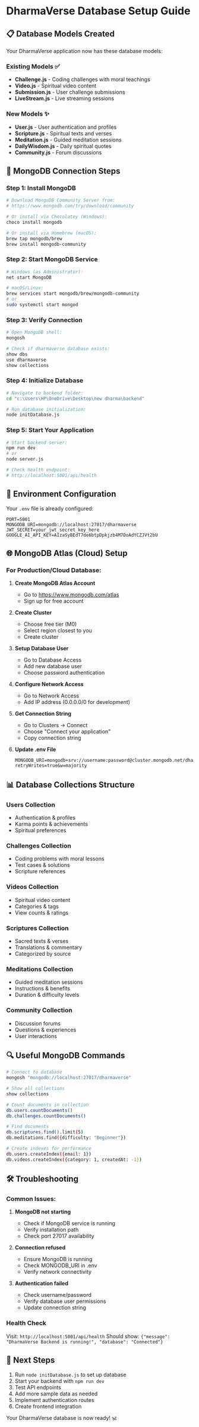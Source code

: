 # DharmaVerse Database Setup Guide

## 📋 Database Models Created

Your DharmaVerse application now has these database models:

### Existing Models ✅
- **Challenge.js** - Coding challenges with moral teachings
- **Video.js** - Spiritual video content
- **Submission.js** - User challenge submissions
- **LiveStream.js** - Live streaming sessions

### New Models ✨
- **User.js** - User authentication and profiles
- **Scripture.js** - Spiritual texts and verses
- **Meditation.js** - Guided meditation sessions
- **DailyWisdom.js** - Daily spiritual quotes
- **Community.js** - Forum discussions

## 🚀 MongoDB Connection Steps

### Step 1: Install MongoDB
```bash
# Download MongoDB Community Server from:
# https://www.mongodb.com/try/download/community

# Or install via Chocolatey (Windows):
choco install mongodb

# Or install via Homebrew (macOS):
brew tap mongodb/brew
brew install mongodb-community
```

### Step 2: Start MongoDB Service
```bash
# Windows (as Administrator):
net start MongoDB

# macOS/Linux:
brew services start mongodb/brew/mongodb-community
# or
sudo systemctl start mongod
```

### Step 3: Verify Connection
```bash
# Open MongoDB shell:
mongosh

# Check if dharmaverse database exists:
show dbs
use dharmaverse
show collections
```

### Step 4: Initialize Database
```bash
# Navigate to backend folder:
cd "c:\Users\HP\OneDrive\Desktop\new dharma\backend"

# Run database initialization:
node initDatabase.js
```

### Step 5: Start Your Application
```bash
# Start backend server:
npm run dev
# or
node server.js

# Check health endpoint:
# http://localhost:5001/api/health
```

## 🔧 Environment Configuration

Your `.env` file is already configured:
```env
PORT=5001
MONGODB_URI=mongodb://localhost:27017/dharmaverse
JWT_SECRET=your_jwt_secret_key_here
GOOGLE_AI_API_KEY=AIzaSyBEdT7de6btpDpkjzb4M7DoAdYCZJVt2bU
```

## 🌐 MongoDB Atlas (Cloud) Setup

### For Production/Cloud Database:

1. **Create MongoDB Atlas Account**
   - Go to https://www.mongodb.com/atlas
   - Sign up for free account

2. **Create Cluster**
   - Choose free tier (M0)
   - Select region closest to you
   - Create cluster

3. **Setup Database User**
   - Go to Database Access
   - Add new database user
   - Choose password authentication

4. **Configure Network Access**
   - Go to Network Access
   - Add IP address (0.0.0.0/0 for development)

5. **Get Connection String**
   - Go to Clusters → Connect
   - Choose "Connect your application"
   - Copy connection string

6. **Update .env File**
   ```env
   MONGODB_URI=mongodb+srv://username:password@cluster.mongodb.net/dharmaverse?retryWrites=true&w=majority
   ```

## 📊 Database Collections Structure

### Users Collection
- Authentication & profiles
- Karma points & achievements
- Spiritual preferences

### Challenges Collection
- Coding problems with moral lessons
- Test cases & solutions
- Scripture references

### Videos Collection
- Spiritual video content
- Categories & tags
- View counts & ratings

### Scriptures Collection
- Sacred texts & verses
- Translations & commentary
- Categorized by source

### Meditations Collection
- Guided meditation sessions
- Instructions & benefits
- Duration & difficulty levels

### Community Collection
- Discussion forums
- Questions & experiences
- User interactions

## 🔍 Useful MongoDB Commands

```bash
# Connect to database
mongosh "mongodb://localhost:27017/dharmaverse"

# Show all collections
show collections

# Count documents in collection
db.users.countDocuments()
db.challenges.countDocuments()

# Find documents
db.scriptures.find().limit(5)
db.meditations.find({difficulty: "Beginner"})

# Create indexes for performance
db.users.createIndex({email: 1})
db.videos.createIndex({category: 1, createdAt: -1})
```

## 🛠️ Troubleshooting

### Common Issues:

1. **MongoDB not starting**
   - Check if MongoDB service is running
   - Verify installation path
   - Check port 27017 availability

2. **Connection refused**
   - Ensure MongoDB is running
   - Check MONGODB_URI in .env
   - Verify network connectivity

3. **Authentication failed**
   - Check username/password
   - Verify database user permissions
   - Update connection string

### Health Check
Visit: `http://localhost:5001/api/health`
Should show: `{"message": "DharmaVerse Backend is running!", "database": "Connected"}`

## 📝 Next Steps

1. Run `node initDatabase.js` to set up database
2. Start your backend with `npm run dev`
3. Test API endpoints
4. Add more sample data as needed
5. Implement authentication routes
6. Create frontend integration

Your DharmaVerse database is now ready! 🕉️